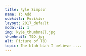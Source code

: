 ```yaml
---
title: Kyle Simpson
name: To Add
subtitle: Position
layout: 2017_default
modal-id: 1
img: kyle_thumbnail.jpg
thumbnail: TBD.jpg
alt: Picture of TBD
topic: The blah blah I believe ....
---
```

